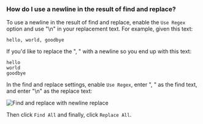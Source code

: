 ### How do I use a newline in the result of find and replace?

To use a newline in the result of find and replace, enable the `Use Regex` option and use "\n" in your replacement text. For example, given this text:

```text
hello, world, goodbye
```

If you'd like to replace the ", " with a newline so you end up with this text:

```text
hello
world
goodbye
```

In the find and replace settings, enable `Use Regex`, enter ", " as the find text, and enter "\n" as the replace text:

![Find and replace with newline replace](@images/atom/find-and-replace-newline.png)

Then click `Find All` and finally, click `Replace All`.
